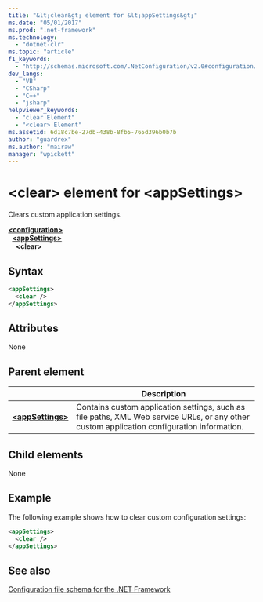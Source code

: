 ```yaml
---
title: "&lt;clear&gt; element for &lt;appSettings&gt;"
ms.date: "05/01/2017"
ms.prod: ".net-framework"
ms.technology: 
  - "dotnet-clr"
ms.topic: "article"
f1_keywords: 
  - "http://schemas.microsoft.com/.NetConfiguration/v2.0#configuration/appSettings/clear"
dev_langs: 
  - "VB"
  - "CSharp"
  - "C++"
  - "jsharp"
helpviewer_keywords: 
  - "clear Element"
  - "<clear> Element"
ms.assetid: 6d18c7be-27db-438b-8fb5-765d396b0b7b
author: "guardrex"
ms.author: "mairaw"
manager: "wpickett"
---
```


# \<clear> element for \<appSettings>

Clears custom application settings.

[**\<configuration>**](~/docs/framework/configure-apps/file-schema/configuration-element.md)   
&nbsp;&nbsp;[**\<appSettings>**](~/docs/framework/configure-apps/file-schema/appsettings/appsettings-element-for-configuration.md)   
&nbsp;&nbsp;&nbsp;&nbsp;**\<clear>**

## Syntax

```xml
<appSettings>
  <clear />
</appSettings>
```

## Attributes

None

## Parent element

|     | Description |
| --- | ----------- |
| [**\<appSettings>**](~/docs/framework/configure-apps/file-schema/appsettings/appsettings-element-for-configuration.md) | Contains custom application settings, such as file paths, XML Web service URLs, or any other custom application configuration information. |

## Child elements

None

## Example

The following example shows how to clear custom configuration settings:

```xml
<appSettings>
  <clear />
</appSettings>
```

## See also

[Configuration file schema for the .NET Framework](~/docs/framework/configure-apps/file-schema/index.md)
